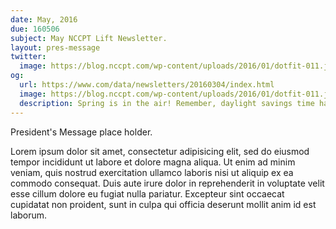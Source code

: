 ```yaml
---
date: May, 2016
due: 160506
subject: May NCCPT Lift Newsletter.
layout: pres-message
twitter:
  image: https://blog.nccpt.com/wp-content/uploads/2016/01/dotfit-011.jpg
og:
  url: https://www.com/data/newsletters/20160304/index.html
  image: https://blog.nccpt.com/wp-content/uploads/2016/01/dotfit-011.jpg
  description: Spring is in the air! Remember, daylight savings time happens on March 13th. Don’t forget to move the clocks forward.
---
```

 President's Message place holder.

 Lorem ipsum dolor sit amet, consectetur adipisicing elit, sed do eiusmod tempor incididunt ut labore et dolore magna aliqua. Ut enim ad minim veniam, quis nostrud exercitation ullamco laboris nisi ut aliquip ex ea commodo consequat. Duis aute irure dolor in reprehenderit in voluptate velit esse cillum dolore eu fugiat nulla pariatur. Excepteur sint occaecat cupidatat non proident, sunt in culpa qui officia deserunt mollit anim id est laborum.
